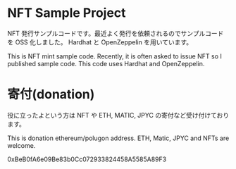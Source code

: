 # NFT Sample Project

NFT 発行サンプルコードです。最近よく発行を依頼されるのでサンプルコードを OSS 化しました。
Hardhat と OpenZeppelin を用いています。

This is NFT mint sample code. Recently, it is often asked to issue NFT so I published sample code.
This code uses Hardhat and OpenZeppelin.

# 寄付(donation)

役に立ったよという方は NFT や ETH, MATIC, JPYC の寄付など受け付けております。

This is donation ethereum/polugon address. ETH, Matic, JPYC and NFTs are welcome.

0xBeB0fA6e09Be83b0Cc072933824458A5585A89F3
